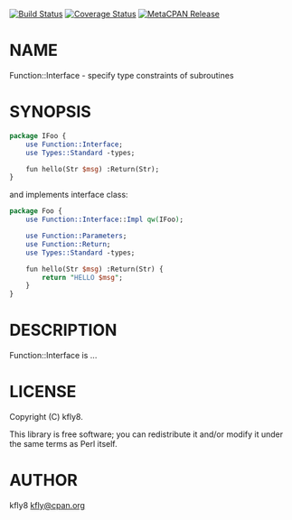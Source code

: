 [![Build Status](https://travis-ci.org/kfly8/p5-Function-Interface.svg?branch=master)](https://travis-ci.org/kfly8/p5-Function-Interface) [![Coverage Status](https://img.shields.io/coveralls/kfly8/p5-Function-Interface/master.svg?style=flat)](https://coveralls.io/r/kfly8/p5-Function-Interface?branch=master) [![MetaCPAN Release](https://badge.fury.io/pl/Function-Interface.svg)](https://metacpan.org/release/Function-Interface)
# NAME

Function::Interface - specify type constraints of subroutines

# SYNOPSIS

```perl
package IFoo {
    use Function::Interface;
    use Types::Standard -types;

    fun hello(Str $msg) :Return(Str);
}
```

and implements interface class:

```perl
package Foo {
    use Function::Interface::Impl qw(IFoo);

    use Function::Parameters;
    use Function::Return;
    use Types::Standard -types;

    fun hello(Str $msg) :Return(Str) {
        return "HELLO $msg";
    }
}
```

# DESCRIPTION

Function::Interface is ...

# LICENSE

Copyright (C) kfly8.

This library is free software; you can redistribute it and/or modify
it under the same terms as Perl itself.

# AUTHOR

kfly8 <kfly@cpan.org>
